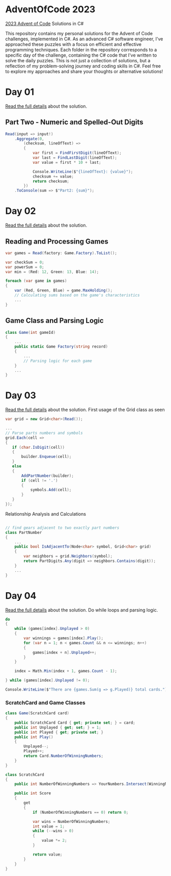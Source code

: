 # AdventOfCode 2023

[2023 Advent of Code](https://adventofcode.com) Solutions in C#

This repository contains my personal solutions for the Advent of Code challenges, implemented in C#. As an advanced C# software engineer, I've approached these puzzles with a focus on efficient and effective programming techniques. Each folder in the repository corresponds to a specific day of the challenge, containing the C# code that I've written to solve the daily puzzles. This is not just a collection of solutions, but a reflection of my problem-solving journey and coding skills in C#. Feel free to explore my approaches and share your thoughts or alternative solutions!

# Day 01
 [Read the full details](Day01/readme.md) about the solution.
## Part Two - Numeric and Spelled-Out Digits
```csharp
Read(input => input!)
    .Aggregate(0,
        (checksum, lineOfText) =>
        {
            var first = FindFirstDigit(lineOfText);
            var last = FindLastDigit(lineOfText);
            var value = first * 10 + last;

            Console.WriteLine($"{lineOfText}: {value}");
            checksum += value;
            return checksum;
        })
    .ToConsole(sum => $"Part2: {sum}");
```


# Day 02
 [Read the full details](Day02/readme.md) about the solution.
## Reading and Processing Games
```csharp
var games = Read(factory: Game.Factory).ToList();

var checkSum = 0;
var powerSum = 0;
var min = (Red: 12, Green: 13, Blue: 14);

foreach (var game in games)
{
    var (Red, Green, Blue) = game.MaxHolding();
    // Calculating sums based on the game's characteristics
    ...
}
```

## Game Class and Parsing Logic
```csharp
class Game(int gameId)
{
    ...
    public static Game Factory(string record)
    {
        ...
        // Parsing logic for each game
    }
    ...
}
```

# Day 03
 [Read the full details](Day03/readme.md) about the solution.
 First usage of the Grid class as seen
 ```csharp
var grid = new Grid<char>(Read());

...
// Parse parts numbers and symbols
grid.Each(cell =>
{
    if (char.IsDigit(cell))
    {
        builder.Enqueue(cell);
    }
    else
    {
        AddPartNumber(builder);
        if (cell != '.')
        {
            symbols.Add(cell);
        }
    }
});
```

Relationship Analysis and Calculations
```csharp

// find gears adjacent to two exactly part numbers
class PartNumber
{
    ...
    public bool IsAdjacentTo(Node<char> symbol, Grid<char> grid)
    {
        var neighbors = grid.Neighbors(symbol);
        return PartDigits.Any(digit => neighbors.Contains(digit));
    }
    ...
}
```

# Day 04
 [Read the full details](Day04/readme.md) about the solution.
Do while loops and parsing logic.
```csharp
do
{
    while (games[index].Unplayed > 0)
    {
        var winnings = games[index].Play();
        for (var n = 1; n < games.Count && n <= winnings; n++)
        {
            games[index + n].Unplayed++;
        }
    }

    index = Math.Min(index + 1, games.Count - 1);

} while (games[index].Unplayed != 0);

Console.WriteLine($"There are {games.Sum(g => g.Played)} total cards.");
```

### ScratchCard and Game Classes
```csharp
class Game(ScratchCard card)
{
    public ScratchCard Card { get; private set; } = card;
    public int Unplayed { get; set; } = 1;
    public int Played { get; private set; }
    public int Play()
    {
        Unplayed--;
        Played++;
        return Card.NumberOfWinningNumbers;
    }
}

class ScratchCard
{
    public int NumberOfWinningNumbers => YourNumbers.Intersect(WinningNumbers).Count();

    public int Score
    {
        get
        {
            if (NumberOfWinningNumbers == 0) return 0;

            var wins = NumberOfWinningNumbers;
            int value = 1;
            while (--wins > 0)
            {
                value *= 2;
            }

            return value;
        }
    }
}
```